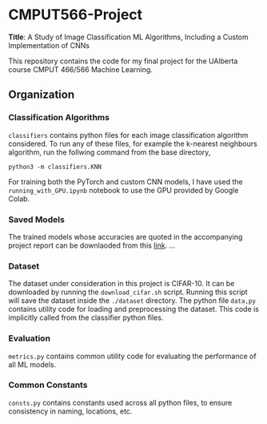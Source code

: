 # CMPUT566-Project
**Title**: A Study of Image Classification ML Algorithms, Including a Custom Implementation of CNNs

This repository contains the code for my final project for the UAlberta course CMPUT 466/566 Machine Learning.  

## Organization

### Classification Algorithms
`classifiers` contains python files for each image classification algorithm considered. To run any of these files, for example the k-nearest neighbours algorithm, run the follwing command from the base directory,

```
python3 -m classifiers.KNN
```

For training both the PyTorch and custom CNN models, I have used the `running_with_GPU.ipynb` notebook to use the GPU provided by Google Colab. 

### Saved Models
The trained models whose accuracies are quoted in the accompanying project report can be downlaoded from this [link](https://drive.google.com/drive/folders/1DFSq8fYcm0zlDnGwbsVPN2esuh-hLncc?usp=sharing).
...


### Dataset
The dataset under consideration in this project is CIFAR-10. It can be downloaded by running the `download_cifar.sh` script. Running this script will save the dataset inside the `./dataset` directory.
The python file `data,py` contains utility code for loading and preprocessing the dataset. This code is implicitly called from the classifier python files.


### Evaluation
`metrics.py` contains common utility code for evaluating the performance of all ML models. 


### Common Constants
`consts.py` contains constants used across all python files, to ensure consistency in naming, locations, etc. 

